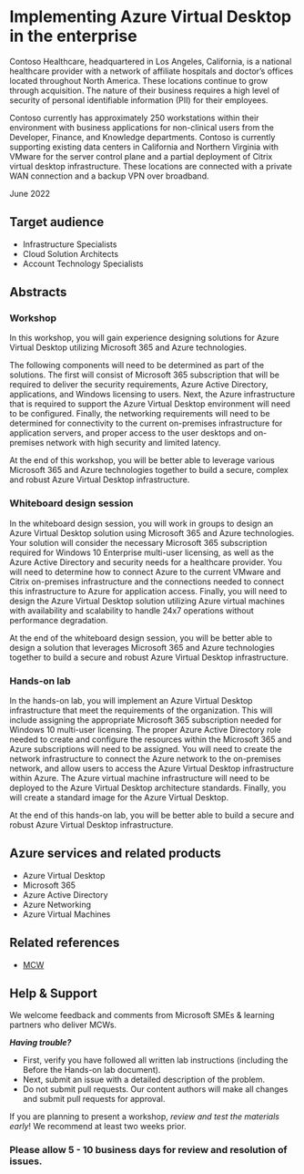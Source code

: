 # Implementing Azure Virtual Desktop in the enterprise

Contoso Healthcare, headquartered in Los Angeles, California, is a national healthcare provider with a network of affiliate hospitals and doctor’s offices located throughout North America. These locations continue to grow through acquisition.  The nature of their business requires a high level of security of personal identifiable information (PII) for their employees.

Contoso currently has approximately 250 workstations within their environment with business applications for non-clinical users from the Developer, Finance, and Knowledge departments. Contoso is currently supporting existing data centers in California and Northern Virginia with VMware for the server control plane and a partial deployment of Citrix virtual desktop infrastructure. These locations are connected with a private WAN connection and a backup VPN over broadband.  

June 2022

## Target audience

- Infrastructure Specialists
- Cloud Solution Architects
- Account Technology Specialists

## Abstracts

### Workshop

In this workshop, you will gain experience designing solutions for Azure Virtual Desktop utilizing Microsoft 365 and Azure technologies.

The following components will need to be determined as part of the solutions. The first will consist of Microsoft 365 subscription that will be required to deliver the security requirements, Azure Active Directory, applications, and Windows licensing to users. Next, the Azure infrastructure that is required to support the Azure Virtual Desktop environment will need to be configured. Finally, the networking requirements will need to be determined for connectivity to the current on-premises infrastructure for application servers, and proper access to the user desktops and on-premises network with high security and limited latency.

At the end of this workshop, you will be better able to leverage various Microsoft 365 and Azure technologies together to build a secure, complex and robust Azure Virtual Desktop infrastructure.

### Whiteboard design session

In the whiteboard design session, you will work in groups to design an Azure Virtual Desktop solution using Microsoft 365 and Azure technologies. Your solution will consider the necessary Microsoft 365 subscription required for Windows 10 Enterprise multi-user licensing, as well as the Azure Active Directory and security needs for a healthcare provider.  You will need to determine how to connect Azure to the current VMware and Citrix on-premises infrastructure and the connections needed to connect this infrastructure to Azure for application access. Finally, you will need to design the Azure Virtual Desktop solution utilizing Azure virtual machines with availability and scalability to handle 24x7 operations without performance degradation.

At the end of the whiteboard design session, you will be better able to design a solution that leverages Microsoft 365 and Azure technologies together to build a secure and robust Azure Virtual Desktop infrastructure.

### Hands-on lab

In the hands-on lab, you will implement an Azure Virtual Desktop infrastructure that meet the requirements of the organization.  This will include assigning the appropriate Microsoft 365 subscription needed for Windows 10 multi-user licensing.  The proper Azure Active Directory role needed to create and configure the resources within the Microsoft 365 and Azure subscriptions will need to be assigned.  You will need to create the network infrastructure to connect the Azure network to the on-premises network, and allow users to access the Azure Virtual Desktop infrastructure within Azure.  The Azure virtual machine infrastructure will need to be deployed to the Azure Virtual Desktop architecture standards.  Finally, you will create a standard image for the Azure Virtual Desktop.

At the end of this hands-on lab, you will be better able to build a secure and robust Azure Virtual Desktop infrastructure.

## Azure services and related products

- Azure Virtual Desktop
- Microsoft 365
- Azure Active Directory
- Azure Networking
- Azure Virtual Machines

## Related references

- [MCW](https://github.com/Microsoft/MCW)

## Help & Support

We welcome feedback and comments from Microsoft SMEs & learning partners who deliver MCWs.  

***Having trouble?***

- First, verify you have followed all written lab instructions (including the Before the Hands-on lab document).
- Next, submit an issue with a detailed description of the problem.
- Do not submit pull requests. Our content authors will make all changes and submit pull requests for approval.

If you are planning to present a workshop, *review and test the materials early*! We recommend at least two weeks prior.

### Please allow 5 - 10 business days for review and resolution of issues.
